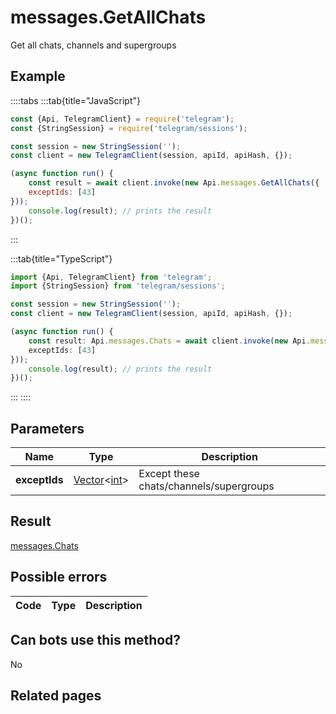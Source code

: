 # messages.GetAllChats

Get all chats, channels and supergroups



## Example

::::tabs
:::tab{title="JavaScript"}
```js
const {Api, TelegramClient} = require('telegram');
const {StringSession} = require('telegram/sessions');

const session = new StringSession('');
const client = new TelegramClient(session, apiId, apiHash, {});

(async function run() {
    const result = await client.invoke(new Api.messages.GetAllChats({
    exceptIds: [43]
}));
    console.log(result); // prints the result
})();
```
:::

:::tab{title="TypeScript"}
```ts
import {Api, TelegramClient} from 'telegram';
import {StringSession} from 'telegram/sessions';

const session = new StringSession('');
const client = new TelegramClient(session, apiId, apiHash, {});

(async function run() {
    const result: Api.messages.Chats = await client.invoke(new Api.messages.GetAllChats({
    exceptIds: [43]
}));
    console.log(result); // prints the result
})();
```
:::
::::



## Parameters

| Name | Type | Description |
| :--: | ---- | ----------- |
| **exceptIds** | [Vector](https://core.telegram.org/type/Vector%20t)<[int](https://core.telegram.org/type/int)> | Except these chats/channels/supergroups 


## Result

[messages.Chats](https://core.telegram.org/type/messages.Chats)



## Possible errors

| Code | Type | Description |
| :--: | ---- | ----------- |


## Can bots use this method?

No

## Related pages


